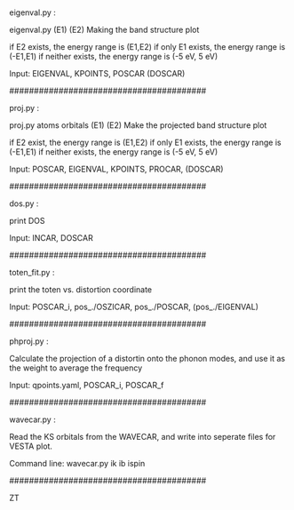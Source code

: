 ###

eigenval.py :

eigenval.py (E1) (E2)
Making the band structure plot

if E2 exists, the energy range is (E1,E2)
if only E1 exists, the energy range is (-E1,E1)
if neither exists, the energy range is (-5 eV, 5 eV)

Input: EIGENVAL, KPOINTS, POSCAR (DOSCAR)

########################################

proj.py :

proj.py atoms orbitals (E1) (E2)
Make the projected band structure plot

if E2 exist, the energy range is (E1,E2)
if only E1 exists, the energy range is (-E1,E1)
if neither exists, the energy range is (-5 eV, 5 eV)

Input: POSCAR, EIGENVAL, KPOINTS, PROCAR, (DOSCAR)

########################################

dos.py :

print DOS

Input: INCAR, DOSCAR

########################################

toten_fit.py :

print the toten vs. distortion coordinate 

Input: POSCAR_i, pos_./OSZICAR, pos_./POSCAR, (pos_./EIGENVAL)

########################################

phproj.py :

Calculate the projection of a distortin onto the phonon modes,
and use it as the weight to average the frequency

Input: qpoints.yaml, POSCAR_i, POSCAR_f

########################################

wavecar.py :

Read the KS orbitals from the WAVECAR, and write into seperate files for VESTA plot.

Command line:
wavecar.py ik ib ispin

########################################

ZT
